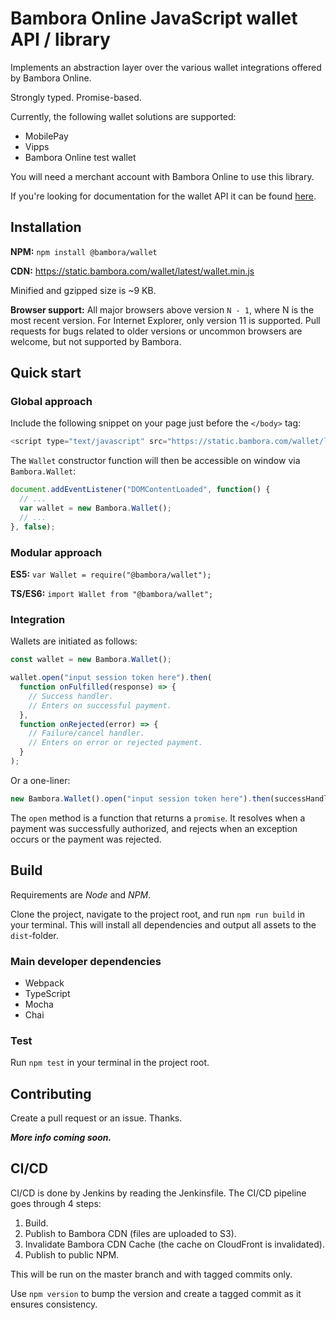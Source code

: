 # Bambora Online JavaScript wallet API / library

Implements an abstraction layer over the various wallet integrations offered by Bambora Online.

Strongly typed. Promise-based.

Currently, the following wallet solutions are supported:

- MobilePay
- Vipps
- Bambora Online test wallet

You will need a merchant account with Bambora Online to use this library.

If you're looking for documentation for the wallet API it can be found [here](https://developer.bambora.com/europe/checkout/api-reference/wallet).

## Installation

**NPM:** `npm install @bambora/wallet`

**CDN:** <https://static.bambora.com/wallet/latest/wallet.min.js>

Minified and gzipped size is ~9 KB.

**Browser support:**
All major browsers above version `N - 1`, where N is the most recent version.
For Internet Explorer, only version 11 is supported.
Pull requests for bugs related to older versions or uncommon browsers are welcome, but not supported by Bambora.

## Quick start

### Global approach

Include the following snippet on your page just before the `</body>` tag:

```javascript
<script type="text/javascript" src="https://static.bambora.com/wallet/latest/wallet.min.js"></script>
```

The `Wallet` constructor function will then be accessible on window via `Bambora.Wallet`:

```javascript
document.addEventListener("DOMContentLoaded", function() {
  // ...
  var wallet = new Bambora.Wallet();
  // ...
}, false);
```

### Modular approach

**ES5:** `var Wallet = require("@bambora/wallet");`

**TS/ES6:** `import Wallet from "@bambora/wallet";`

### Integration

Wallets are initiated as follows:

```javascript
const wallet = new Bambora.Wallet();

wallet.open("input session token here").then(
  function onFulfilled(response) => {
    // Success handler.
    // Enters on successful payment.
  },
  function onRejected(error) => {
    // Failure/cancel handler.
    // Enters on error or rejected payment.
  }
);
```

Or a one-liner:

```javascript
new Bambora.Wallet().open("input session token here").then(successHandler, errorHandler);
```

The `open` method is a function that returns a `promise`.
It resolves when a payment was successfully authorized, and rejects when an exception occurs or the payment was rejected.

## Build

Requirements are _Node_ and _NPM_.

Clone the project, navigate to the project root, and run `npm run build` in your terminal.
This will install all dependencies and output all assets to the `dist`-folder.

### Main developer dependencies

- Webpack
- TypeScript
- Mocha
- Chai

### Test

Run `npm test` in your terminal in the project root.

## Contributing

Create a pull request or an issue. Thanks.

**_More info coming soon._**

## CI/CD

CI/CD is done by Jenkins by reading the Jenkinsfile. The CI/CD pipeline goes through 4 steps:

1. Build.
2. Publish to Bambora CDN (files are uploaded to S3).
3. Invalidate Bambora CDN Cache (the cache on CloudFront is invalidated).
4. Publish to public NPM.

This will be run on the master branch and with tagged commits only.

Use `npm version` to bump the version and create a tagged commit as it ensures consistency.
